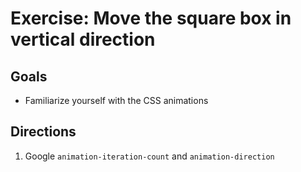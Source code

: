 # Exercise: Move the square box in vertical direction

## Goals

- Familiarize yourself with the CSS animations

## Directions

1. Google `animation-iteration-count` and `animation-direction`
